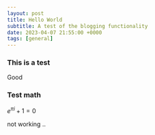```yaml
---
layout: post
title: Hello World
subtitle: A test of the blogging functionality
date: 2023-04-07 21:55:00 +0000
tags: [general]
---
```


### This is a test

Good

### Test math

$e^{\pi i} + 1 = 0$

not working ..